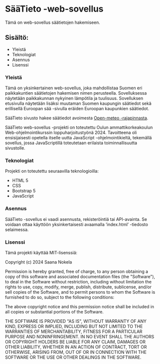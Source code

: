 # SääTieto -web-sovellus

Tämä on web-sovellus säätietojen hakemiseen.

## Sisältö:

* Yleistä
* Teknologiat
* Asennus
* Lisenssi

### Yleistä

Tämä on yksinkertainen web-sovellus, joka mahdollistaa Suomen eri paikkakuntien säätietojen hakemisen nimen perusteella.  Sovelluksessa näytetään paikkakunnan nykyinen lämpötila ja tuulisuus. Sovelluksen etusivulla näytetään lisäksi muutaman Suomen kaupungin säätiedot sekä erillisellä Euroopan sää -sivulla eräiden Euroopan kaupunkien säätiedot.

SääTieto sivusto hakee säätiedot avoimesta [Open-meteo -rajapinnasta](https://open-meteo.com/).

SääTieto web-sovellus -projekti on toteutettu Oulun ammattikorkeakoulun Web-ohjelmointikurssin loppuharjoitustyönä 2024. Tavoitteena oli ensisijaisesti opetella itselle uutta JavaScript -ohjelmointikieltä, tekemällä sovellus, jossa JavaScriptillä toteutetaan erilaista toiminnallisuutta sivustolle.


### Teknologiat

Projekti on toteutettu seuraavilla teknologioilla:

* HTML 5
* CSS
* Bootstrap 5
* JavaScript

### Asennus

SääTieto -sovellus ei vaadi asennusta, rekisteröintiä tai API-avainta. Se voidaan ottaa käyttöön yksinkertaisesti avaamalla ’index.html’ -tiedosto selaimessa.

### Lisenssi

Tämä projekti käyttää MIT-lisenssiä:

Copyright (c) 2024 Saana Nokela
 
 Permission is hereby granted, free of charge, to any person obtaining
 a copy of this software and associated documentation files (the
 "Software"), to deal in the Software without restriction, including
 without limitation the rights to use, copy, modify, merge, publish,
 distribute, sublicense, and/or sell copies of the Software, and to
 permit persons to whom the Software is furnished to do so, subject to
 the following conditions:
 
 The above copyright notice and this permission notice shall be included
 in all copies or substantial portions of the Software.
 
 THE SOFTWARE IS PROVIDED "AS IS", WITHOUT WARRANTY OF ANY KIND,
 EXPRESS OR IMPLIED, INCLUDING BUT NOT LIMITED TO THE WARRANTIES OF
 MERCHANTABILITY, FITNESS FOR A PARTICULAR PURPOSE AND NONINFRINGEMENT.
 IN NO EVENT SHALL THE AUTHORS OR COPYRIGHT HOLDERS BE LIABLE FOR ANY
 CLAIM, DAMAGES OR OTHER LIABILITY, WHETHER IN AN ACTION OF CONTRACT,
 TORT OR OTHERWISE, ARISING FROM, OUT OF OR IN CONNECTION WITH THE
 SOFTWARE OR THE USE OR OTHER DEALINGS IN THE SOFTWARE.
